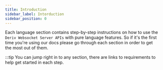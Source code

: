 ```yaml
---
title: Introduction
sidebar_label: Intorduction
sidebar_position: 0
---
```


Each language section contains step-by-step instructions on how to use the `Deriv Websocket Server APIs` with pure language features. So if it's the first time you're using our docs please go through each section in order to get the most out of them.

:::tip
You can jump right in to any section, there are links to requirements to help get started in each step.
